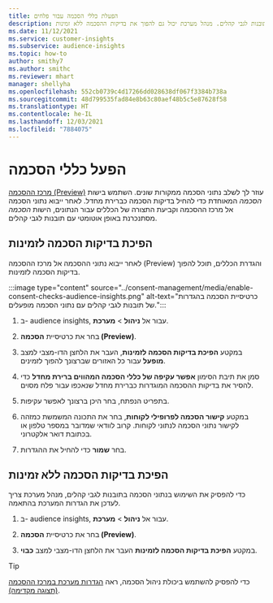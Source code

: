 ```yaml
---
title: הפעלת כללי הסכמה עבור פלחים
description: בצע את השלבים הבאים לקישור נתוני הסכמה ולהפעלת בדיקות הסכמה בתובנות לגבי קהלים. מנהל מערכת יכול גם להפוך את בדיקות ההסכמה ללא זמינות.
ms.date: 11/12/2021
ms.service: customer-insights
ms.subservice: audience-insights
ms.topic: how-to
author: smithy7
ms.author: smithc
ms.reviewer: mhart
manager: shellyha
ms.openlocfilehash: 552cb0739c4d17266dd028638df067f3384b738a
ms.sourcegitcommit: 48d799535fad84e8b63c80aef48b5c5e87628f58
ms.translationtype: HT
ms.contentlocale: he-IL
ms.lasthandoff: 12/03/2021
ms.locfileid: "7884075"
---
```

# <a name="activate-consent-rules"></a>הפעל כללי הסכמה

[מרכז ההסכמה (Preview)](../consent-management/overview.md) עוזר לך לשלב נתוני הסכמה ממקורות שונים. השתמש בישות *הסכמה* המאוחדת כדי להחיל בדיקות הסכמה כברירת מחדל. לאחר ייבוא נתוני הסכמה אל מרכז ההסכמה וקביעת התצורה של הכללים עבור הנתונים, הישות *הסכמה* מסתנכרנת באופן אוטומטי עם תובנות לגבי קהלים.

## <a name="enable-consent-checks"></a>הפיכת בדיקות הסכמה לזמינות

לאחר ייבוא נתוני ההסכמה אל מרכז ההסכמה (Preview) והגדרת הכללים, תוכל להפוך בדיקות הסכמה לזמינות. 

:::image type="content" source="../consent-management/media/enable-consent-checks-audience-insights.png" alt-text="כרטיסיית הסכמה בהגדרות של תובנות לגבי קהלים עם נתוני הסכמה מופעלים.":::

1. ב- audience insights, עבור אל **ניהול** > **מערכת**.

1. בחר את כרטיסיית **הסכמה (Preview)**.

1. במקטע **הפיכת בדיקות הסכמה לזמינות**, העבר את הלחצן הדו-מצבי למצב **מופעל** עבור כל האזורים שברצונך להפוך לזמינים.

1. סמן את תיבת הסימון **‏‫אפשר עקיפה של כללי הסכמה המהווים ברירת מחדל‬** כדי להסיר את בדיקות ההסכמה המוגדרות כברירת מחדל שנאכפו עבור פלח מסוים. 

1. בתפריט הנפתח, בחר היכן ברצונך לאפשר עקיפות.     

1. במקטע **‏‫קישור הסכמה לפרופילי לקוחות‬**, בחר את התכונה המשמשת כמזהה לקישור נתוני הסכמה לנתוני לקוחות. קרוב לוודאי שמדובר במספר טלפון או בכתובת דואר אלקטרוני. 

1. בחר **שמור** כדי להחיל את ההגדרות.

## <a name="disable-consent-checks"></a>הפיכת בדיקות הסכמה ללא זמינות

כדי להפסיק את השימוש בנתוני הסכמה בתובנות לגבי קהלים, מנהל מערכת צריך לעדכן את הגדרות המערכת בהתאמה.

1. ב- audience insights, עבור אל **ניהול** > **מערכת**.

1. בחר את כרטיסיית **הסכמה (Preview)**.

1. במקטע **‏‫הפיכת בדיקות הסכמה לזמינות‬** העבר את הלחצן הדו-מצבי למצב **כבוי**.

> [!TIP]
> כדי להפסיק להשתמש ביכולת ניהול הסכמה, ראה [הגדרות מערכת במרכז ההסכמה (תצוגה מקדימה)](../consent-management/system-settings.md).
